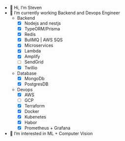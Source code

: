 - 👋 Hi, I’m Steven
- 🌱 I’m currently working Backend and Devops Engineer
  - Backend  
    + [x] Nodejs and nestjs
    + [x] TypeORM/Prisma
    + [x] Redis
    + [x] BullMQ | AWS SQS
    + [x] Microservices
    + [x] Lambda
    + [x] Amplify
    + [ ] SendGrid
    + [x] Twillio
  - Database
    + [x] MongoDb
    + [x] PostgresDB
  - Devops
    + [x] AWS
    + [ ] GCP
    + [x] Terraform
    + [x] Docker 
    + [x] Kubenetes
    + [x] Habor
    + [x] Prometheus + Grafana
- 👀 I’m interested in ML + Computer Vision

